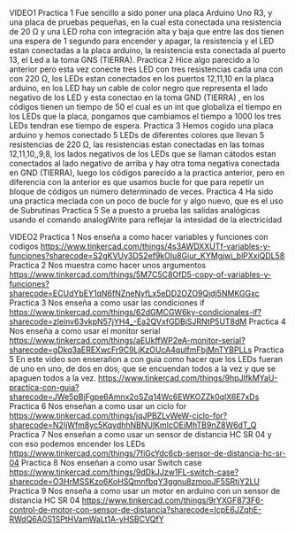 VIDEO1 
Practica 1
Fue sencillo a sido poner una placa Arduino Uno R3, y una placa de pruebas pequeñas, en la cual esta conectada una resistencia de 20 Ω y una LED roha con integración alta y baja que entre las dos tienen una espera de 1 segundo para encender y apagar, la resistencia y el LED estan conectadas a la placa arduino, la resistencia esta conectada al puerto 13, el Led a la toma GNS (TIERRA).
Practica 2
Hice algo parecido a lo anterior pero esta vez conecte tres LED con tres resistencias cada una con con 220 Ω, los LEDs estan conectados en los puertos 12,11,10 en la placa arduino, en los LED hay un cable de color negro que representa el lado negativo de los LED y esta conectao en la toma GND (TIERRA) , en los códigos tienen un tiempo de 50 el cual es un int que globaliza el tiempo en los LEDs que la placa, pongamos que cambiamos el tiempo a 1000 los tres LEDs tendran ese tiempo de espera.
Practica 3
Hemos cogido una placa arduino y hemos conectado 5 LEDs de diferentes colores que llevan 5 resistencias de 220 Ω, las resistencias estan conectadas en las tomas 12,11,10,,9,8, los lados negativos de los LEDs que se llaman cátodos estan conectados al lado negativo de arriba y hay otra toma negativa conectada en GND (TIERRA), luego los códigos parecido a la practica anterior, pero en diferencia con la anterior es que usamos bucle for que para repetir un bloque de códigos un número determinado de veces. 
Practica 4
Ha sido una practica meclada con un poco de bucle for y algo nuevo, que es el uso de Subrutinas
Practica 5
Se a puesto a prueba las salidas analógicas usando el comando analogWrite para reflejar la intesidad de la electricidad

VIDEO2 
Practica 1
Nos enseña a como hacer variables y funciones con codigos https://www.tinkercad.com/things/4s3AWDXXUTf-variables-y-funciones?sharecode=S2gKVUy3DS2ef9kOlu8Giur_KYMgjwi_blPXxiQDL58
Practica 2
Nos muestra como hacer unos argumentos https://www.tinkercad.com/things/5M7C5C8OfD5-copy-of-variables-y-funciones?sharecode=ECUdYbEY1qN6fNZneNyfLx5eDD2OZO9Qjdj5NMKGGxc
Practica 3
Nos enseña a como usar las condiciones if https://www.tinkercad.com/things/62dGMCGW6ky-condicionales-if?sharecode=zleinv63vkpN57jYH4_-Ea2QVxfGDBjSJRNtP5UT8dM
Practica 4
Nos enseña a como usar el monitor serial https://www.tinkercad.com/things/aEUkffWP2eA-monitor-serial?sharecode=gDkq3aEREXwcFr9C9LjKzOUcA4qulfmFbjMnTYBPLLs
Practica 5
En este video son enserañon a con guia como hacer que los LEDs fueran de uno en uno, de dos en dos, que se encuendan todos a la vez y que se apaguen todos a la vez. https://www.tinkercad.com/things/9hpJlfkMYaU-practica-con-guia?sharecode=JWe5pBjFgpe6Amnx2oSZq14Wc6EWKOZZk0qlX6E7xDs
Practica 6
Nos enseñan a como usar un ciclo for https://www.tinkercad.com/things/jqJPBZLvWeW-ciclo-for?sharecode=N2IjWfm8yc5KqydhhNBNUlKmIcOEiMhTB9nZ8W6dT_Q
Practica 7
Nos enseñan a como usar un sensor de distancia HC SR 04 y con eso podemos encender los LEDs https://www.tinkercad.com/things/7fiGcYdc6cb-sensor-de-distancia-hc-sr-04
Practica 8
Nos enseñan a como usar Switch case https://www.tinkercad.com/things/9dDkJJzw1FL-switch-case?sharecode=O3HrMSSKzo6KoHSQmnfbqY3ggnu8zmooJF5SRtjY2LU
Practica 9
Nos enseña a como usar un motor en arduino con un sensor de distancia HC SR 04 https://www.tinkercad.com/things/9rYXGF873F6-control-de-motor-con-sensor-de-distancia?sharecode=IcpE6JZqhE-RWdQ6A0S1SPtHVamWaLt1A-yHSBCVQfY
